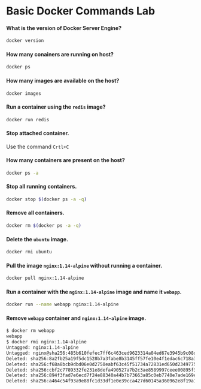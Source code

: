 # Basic Docker Commands Lab

#### What is the version of Docker Server Engine?

```bash
docker version
```

#### How many conainers are running on host?

```bash
docker ps
```

#### How many images are available on the host?

```bash
docker images
```

#### Run a container using the `redis` image?

```bash
docker run redis
```

#### Stop attached container.

Use the command `Crtl+C`

#### How many containers are present on the host?

```bash
docker ps -a
```

#### Stop all running containers.

```bash
docker stop $(docker ps -a -q)
```

#### Remove all containers.

```bash
docker rm $(docker ps -a -q)
```

#### Delete the `ubuntu` image.

```bash
docker rmi ubuntu
```

#### Pull the image `nginx:1.14-alpine` without running a container.

```bash
docker pull nginx:1.14-alpine
```

#### Run a container with the `nginx:1.14-alpine` image and name it `webapp`.

```bash
docker run --name webapp nginx:1.14-alpine
```

#### Remove `webapp` container and `nginx:1.14-alpine` image.

```bash
$ docker rm webapp
webapp
$ docker rmi nginx:1.14-alpine
Untagged: nginx:1.14-alpine
Untagged: nginx@sha256:485b610fefec7ff6c463ced9623314a04ed67e3945b9c08d7e53a47f6d108dc7
Deleted: sha256:8a2fb25a19f5dc1528b7a3fabe8b3145ff57fe10e4f1edac6c718a3cf4aa4b73
Deleted: sha256:f68a8bcb9dbd06e0d2750eabf63c45f51734a72831ed650d2349775865d5fc20
Deleted: sha256:cbf2c7789332fe231e8defa490527a7b2c3ae8589997ceee00895f3263f0a8cf
Deleted: sha256:894f3fad7e6ecd7f24e88340a44b7b73663a85c0eb7740e7ade169e9d8491a4c
Deleted: sha256:a464c54f93a9e88fc1d33df1e0e39cca427d60145a360962e8f19a1dbf900da9
```